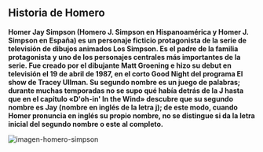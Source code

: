 ## Historia de Homero

__Homer Jay Simpson (Homero J. Simpson en Hispanoamérica y Homer J. Simpson en España) es un personaje ficticio protagonista de 
la serie de televisión de dibujos animados Los Simpson. Es el padre de la familia protagonista y uno de los personajes centrales 
más importantes de la serie. Fue creado por el dibujante Matt Groening e hizo su debut en televisión el 19 de abril de 1987, en 
el corto Good Night del programa El show de Tracey Ullman. Su segundo nombre es un juego de palabras; durante muchas temporadas 
no se supo qué había detrás de la J hasta que en el capítulo «D'oh-in' In the Wind» descubre que su segundo nombre es Jay (nombre en inglés de la letra j); de este modo, 
cuando Homer pronuncia en inglés su propio nombre, no se distingue si da la letra inicial del segundo nombre o este al completo.__

![imagen-homero-simpson](https://static.wikia.nocookie.net/lossimpson/images/b/bd/Homer_Simpson.png/revision/latest/scale-to-width-down/200?cb=20100522180809&path-prefix=es)
